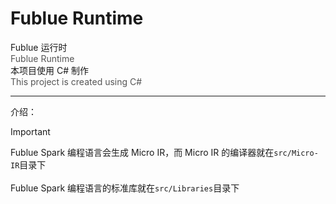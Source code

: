 # Fublue Runtime
Fublue 运行时  
<span style="color: #555555">Fublue Runtime</span>  
本项目使用 C# 制作  
<span style="color: #555555">This project is created using C#</span>  

---

介绍：  

> [!IMPORTANT]
> Fublue Spark 编程语言会生成 Micro IR，而 Micro IR 的编译器就在`src/Micro-IR`目录下  
> <small></small>  
> Fublue Spark 编程语言的标准库就在`src/Libraries`目录下
> <small></small>  

